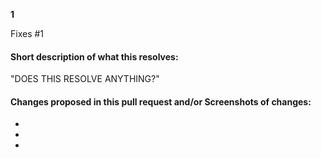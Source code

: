 __1__

<!-- Add the issue number that is fixed by this PR (In the form Fixes #123) -->
<!-- Add issue numbers both above and below this comment, do not remove __ or #-->

Fixes #1

#### Short description of what this resolves:
 "DOES THIS RESOLVE ANYTHING?"


#### Changes proposed in this pull request and/or Screenshots of changes:

-
-
-



